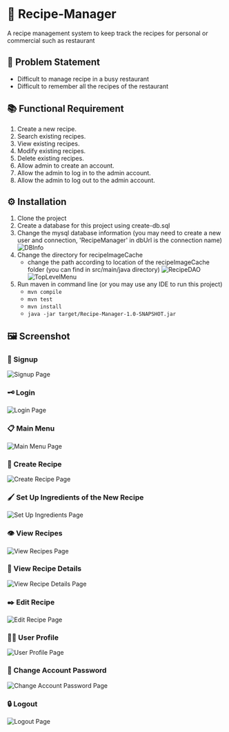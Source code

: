 # :ramen: Recipe-Manager
A recipe management system to keep track the recipes for personal or commercial such as restaurant

## :loudspeaker: Problem Statement
- Difficult to manage recipe in a busy restaurant
- Difficult to remember all the recipes of the restaurant


## :books: Functional Requirement
1.	Create a new recipe.
2.	Search existing recipes.
3.	View existing recipes.
4.	Modify existing recipes.
5.	Delete existing recipes.
6.	Allow admin to create an account.
7.	Allow the admin to log in to the admin account.
8.	Allow the admin to log out to the admin account.

## :gear: Installation
1. Clone the project
2. Create a database for this project using create-db.sql
3. Change the mysql database information (you may need to create a new user and connection, 'RecipeManager' in dbUrl is the connection name) ![DBInfo](https://github.com/dingwei426/Recipe-Manager/blob/main/screenshot/DbInfo.png)
4. Change the directory for recipeImageCache
   - change the path according to location of the recipeImageCache folder (you can find in src/main/java directory) ![RecipeDAO](https://github.com/dingwei426/Recipe-Manager/blob/main/screenshot/RecipeDAO.png) ![TopLevelMenu](https://github.com/dingwei426/Recipe-Manager/blob/main/screenshot/TopLevelMenu.png)
5. Run maven in command line (or you may use any IDE to run this project)
   - ```mvn compile```
   - ```mvn test```
   - ```mvn install```
   - ```java -jar target/Recipe-Manager-1.0-SNAPSHOT.jar```
   


## :framed_picture: Screenshot
### :memo: Signup
![Signup Page](https://github.com/dingwei426/Recipe-Manager/blob/main/screenshot/signup.png)

### :old_key: Login
![Login Page](https://github.com/dingwei426/Recipe-Manager/blob/main/screenshot/login.png)

### :clipboard:	Main Menu
![Main Menu Page](https://github.com/dingwei426/Recipe-Manager/blob/main/screenshot/main_menu.png)

### :receipt:	Create Recipe
![Create Recipe Page](https://github.com/dingwei426/Recipe-Manager/blob/main/screenshot/create_recipe.png)

### :paintbrush: Set Up Ingredients of the New Recipe
![Set Up Ingredients Page](https://github.com/dingwei426/Recipe-Manager/blob/main/screenshot/set_recipe_ingredients.png)

### :eye: View Recipes
![View Recipes Page](https://github.com/dingwei426/Recipe-Manager/blob/main/screenshot/view_recipes.png)

### :eyes: View Recipe Details
![View Recipe Details Page](https://github.com/dingwei426/Recipe-Manager/blob/main/screenshot/recipe_page.png)

### :black_nib:	Edit Recipe
![Edit Recipe Page](https://github.com/dingwei426/Recipe-Manager/blob/main/screenshot/edit_recipe.png)

### :technologist: User Profile
![User Profile Page](https://github.com/dingwei426/Recipe-Manager/blob/main/screenshot/user_profile.png)

### :closed_lock_with_key: Change Account Password
![Change Account Password Page](https://github.com/dingwei426/Recipe-Manager/blob/main/screenshot/change_password.png)

### :lock: Logout
![Logout Page](https://github.com/dingwei426/Recipe-Manager/blob/main/screenshot/logout.png)
